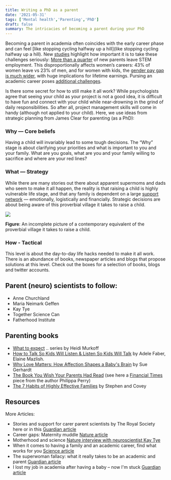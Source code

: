 ```yaml
---
title: Writing a PhD as a parent
date: '2021-05-31'
tags: ['Mental health','Parenting','PhD']
draft: false
summary: The intricacies of becoming a parent during your PhD
---
```


Becoming a parent in academia often coincides with the early career phase and can feel [like stopping cycling halfway up a hill](like stopping cycling halfway up a hill). New [studies](https://www.pnas.org/content/early/2019/02/12/1810862116) highlight how important it is to take these challenges seriously: [More than a quarter](https://www.sciencemag.org/careers/2019/02/after-baby-28-new-parents-leave-full-time-stem-work) of new parents leave STEM employment. This disproportionally affects women’s careers: 43% of women leave vs 23% of men, and for women with kids, the [gender pay gap is much wider](https://www.bloomberg.com/news/articles/2019-04-10/the-pay-check-what-having-kids-does-to-women-s-pay), with huge implications for lifetime earnings. Pursing an academic career poses [additional challenges](https://www.theatlantic.com/sexes/archive/2013/07/for-female-scientists-theres-no-good-time-to-have-children/278165/).

Is there some secret for how to still make it all work? While psychologists agree that seeing your child as your project is not a good idea, it is difficult to have fun and connect with your child while near-drowning in the grind of daily responsibilities. So after all, project management skills will come in handy (although not applied to your child). Here, we use ideas from strategic planning from James Clear for parenting (as a PhD):

### Why — Core beliefs

Having a child will invariably lead to some tough decisions. The “Why” stage is about clarifying your priorities and what is important to you and your family. What are you goals, what are you and your family willing to sacrifice and where are your red lines?

### What — Strategy

While there are many stories out there about apparent supermoms and dads who seem to make it all happen, the reality is that raising a child is highly vulnerable life stage, and that any family is dependent on a large [support network](https://www.theguardian.com/higher-education-network/blog/2012/aug/17/academic-careers-work-life-balance) — emotionally, logistically and financially. Strategic decisions are about being aware of this proverbial village it takes to raise a child.

![](/static/images/MentalHealth_ParentsInAcademia_strategy.png)

**Figure**: An incomplete picture of a contemporary equivalent of the proverbial village it takes to raise a child.

### How - Tactical

This level is about the day-to-day life hacks needed to make it all work. There is an abundance of books, newspaper articles and blogs that propose solutions at this level. Check out the boxes for a selection of books, blogs and twitter accounts.

## Parent (neuro) scientists to follow: 

- Anne Churchland  
- Maria Neimark Geffen
- Kay Tye
- Together Science Can
- Fatherhood Institute

## Parenting books

- [What to expect](https://www.theguardian.com/higher-education-network/blog/2012/aug/17/academic-careers-work-life-balance) .. series by Heidi Murkoff
- [How to Talk So Kids Will Listen & Listen So Kids Will Talk](https://www.theguardian.com/higher-education-network/blog/2012/aug/17/academic-careers-work-life-balance) by Adele Faber, Elaine Mazlish.
- [Why Love Matters: How Affection Shapes a Baby's Brain](https://www.theguardian.com/higher-education-network/blog/2012/aug/17/academic-careers-work-life-balance) by Sue Gerhardt
- [The Book You Wish Your Parents Had Read](https://www.amazon.com/Book-Wish-Your-Parents-Children-ebook/dp/B07GRBB9WQ) (see here a [Financial Times](https://www.amazon.com/Book-Wish-Your-Parents-Children-ebook/dp/B07GRBB9WQ) piece from the author Philippa Perry)
- [The 7 Habits of Highly Effective Families](https://www.amazon.com/Book-Wish-Your-Parents-Children-ebook/dp/B07GRBB9WQ) by Stephen and Covey

## Resources

More Articles:

- Stories and support for carer parent scientists by The Royal Society here or in this [Guardian article](https://www.theguardian.com/higher-education-network/2016/mar/07/the-scientists-dilemma-can-you-be-a-parent-a-partner-a-friend-andascientist)
- Career gaps: Maternity muddle [Nature article](https://www.nature.com/naturejobs/science/articles/10.1038/nj7500-389a)
- Motherhood and science [Nature interview with neuroscientist Kay Tye](blogs.nature.com/naturejobs/2014/05/15/motherhood-and-science/)
- When it comes to having a family and an academic career, find what works for you [Science article](https://www.sciencemag.org/careers/2017/10/when-it-comes-having-family-and-academic-career-find-what-works-you)
- The superwoman fallacy: what it really takes to be an academic and parent [Guardian article](https://www.theguardian.com/higher-education-network/blog/2012/aug/17/academic-careers-work-life-balance)
- I lost my job in academia after having a baby – now I'm stuck [Guardian article](https://www.theguardian.com/higher-education-network/2017/feb/10/i-was-made-redundant-after-having-a-baby-i-worry-i-wont-find-another-job)